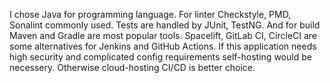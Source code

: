 I chose Java for programming language. For linter Checkstyle, PMD, Sonalint commonly used. Tests are handled by JUnit, TestNG. And for build Maven and Gradle are most popular tools. 
Spacelift, GitLab CI, CircleCI are some alternatives for Jenkins and GitHub Actions.
If this application needs high security and complicated config requirements self-hosting would be necessery. Otherwise cloud-hosting CI/CD is better choice.
